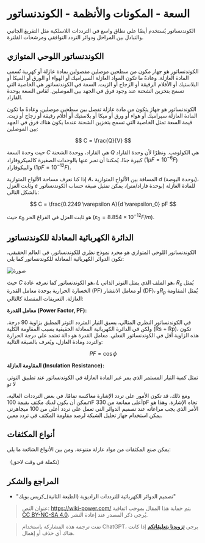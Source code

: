 # السعة - المكونات والأنظمة - الكوندنساتور

الكوندنساتور يُستخدم أيضًا على نطاق واسع في الترددات اللاسلكية مثل التفريغ الجانبي والتبادل بين المراحل ودوائر التردد التوافقي ومرشحات الفلترة.

## الكوندنساتور اللوحي المتوازي

الكوندنساتور هو جهاز مكون من سطحين موصلين مفصولين بمادة عازلة أو كهربية تُسمى المادة العازلة. وعادةً ما تكون المواد العازلة السيراميك أو الهواء أو الورق أو الميكا أو البلاستيك أو الأفلام الرقيقة أو الزجاج أو الزيت. السعة في الكوندنساتور هي الخاصية التي تسمح بتخزين الشحنة عند وجود فرق في الجهد بين الموصلين. تُقاس السعة بوحدة الفاراد.

الكوندنساتور هو جهاز يتكون من مادة عازلة تفصل بين سطحين موصلين. وعادةً ما تكون المادة العازلة سيراميك أو هواء أو ورق أو ميكا أو بلاستيك أو أفلام رقيقة أو زجاج أو زيت. قيمة السعة تمثل الخاصية التي تسمح بتخزين الشحنة عندما يكون هناك فرق في الجهد بين الموصلين:

$$
C = \frac{Q}{V}
$$

حيث وحدة السعة $C$ هي الفاراد، ووحدة الشحنة $Q$ هي الكولومب. ونظرًا لأن وحدة الفاراد كبيرة جدًا، يُمكننا أن نعبر عنها بالوحدات الصغيرة كالميكروفاراد ($1 \mu F = 10^{-6} F$) والبيكوفاراد ($1 pF = 10^{-12} F$).

إذا كنا نعرف مساحة الألواح المتوازية $A$، المسافة بين الألواح المتوازية $d$ (بوحدة البوصة)، وثابت العزل $\varepsilon$ للمادة العازلة (بوحدة فاراد/متر)، يمكن تمثيل صيغة حساب الكوندنساتور بالشكل التالي:

$$
C = \frac{0.2249 \varepsilon A}{d \varepsilon_0} pF
$$

حيث $\varepsilon_0$ هو ثابت العزل في الفراغ الحر ($\varepsilon_0 = 8.854 \times 10^{-12} F/m$).

## الدائرة الكهربائية المعادلة للكوندنساتور

الكوندنساتور اللوحي المتوازي هو مجرد نموذج نظري للكوندنساتور. في العالم الحقيقي، تكون الدوائر الكهربائية المعادلة للكوندنساتور كما يلي:

![صورة](https://media.wiki-power.com/img/20220411143753.png)

حيث $C$ هو الكوندنساتور كما نعرفه عادة، $L$ هو الملف الذي يمثل التوتر الذاتي، $R_s$ يُمثل الخسارة الحرارية بوحدة معامل القدرة (PF) أو معامل الانتشار (DF)، و$R_p$ يُمثل المقاومة العازلة. التعريفات المفصلة كالتالي:

**معامل القدرة (Power Factor, PF):**

في الكوندنساتور النظري المثالي، يسبق التيار المتردد التوتر المطبق بزاوية 90 درجة. ولكن في الدائرة الكهربائية المعادلة الحقيقية بسبب المقاومة الكلية (Rs + Rp)، تكون هذه الزاوية أقل في الكوندنساتور الفعلي. معامل القدرة هو دالة تعتمد على درجة الحرارة والتردد ومادة العازل، ويُعرف بالصيغة التالية:

$$
PF = \cos \phi
$$

**المقاومة العازلة (Insulation Resistance):**

تمثل كمية التيار المستمر الذي يمر عبر المادة العازلة في الكوندنساتور عند تطبيق التوتر. لا تو

ومع ذلك، قد تكون الأمور على تردد الإشارة معاكسة تمامًا. في بعض الترددات العالية، يمكن أن يكون لديك مكثف بقيمة 100nF أعلى ممانعة من 330pF تجاه الإشارة. وهذا هو الأمر الذي يجب مراعاته عند تصميم الدوائر التي تعمل على تردد أعلى من 100 ميجاهرتز. يمكن استخدام جهاز تحليل الشبكة لرصد مقاومة المكثف في تردد معين.

## أنواع المكثفات

يمكن صنع المكثفات من مواد عازلة متنوعة. ومن بين الأنواع الشائعة ما يلي:

（تكملة في وقت لاحق）

## المراجع والشكر

- "تصميم الدوائر الكهربائية للترددات الراديوية (الطبعة الثانية)\_كريس بويك"

> عنوان النص: <https://wiki-power.com/>
> يتم حماية هذا المقال بموجب اتفاقية [CC BY-NC-SA 4.0](https://creativecommons.org/licenses/by/4.0/deed.zh)، يُرجى ذكر المصدر عند إعادة النشر.

> تمت ترجمة هذه المشاركة باستخدام ChatGPT، يرجى [**تزويدنا بتعليقاتكم**](https://github.com/linyuxuanlin/Wiki_MkDocs/issues/new) إذا كانت هناك أي حذف أو إهمال.
